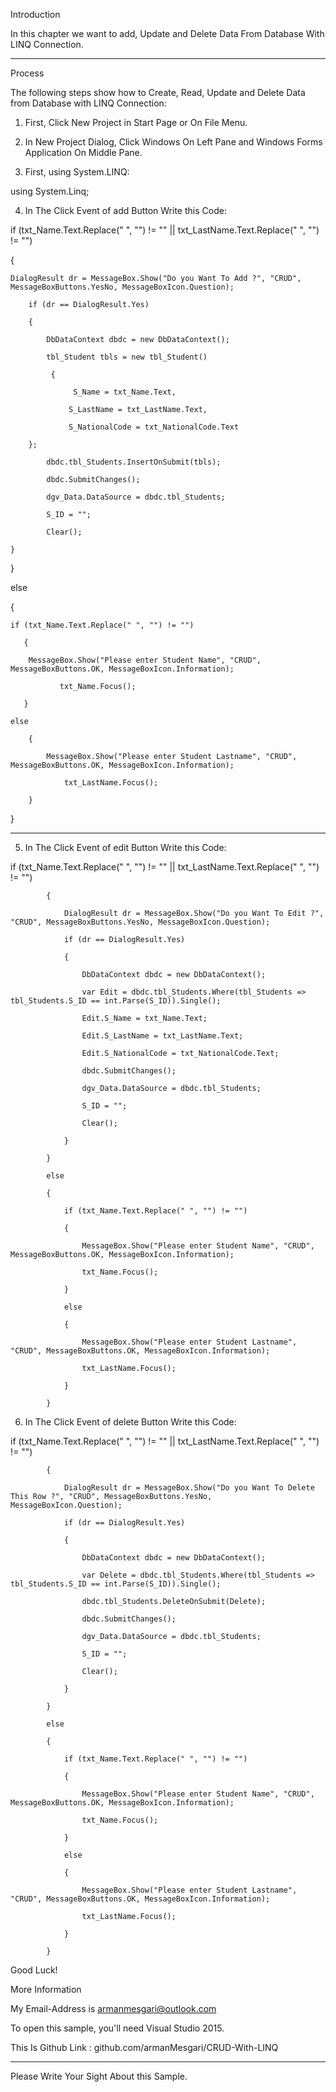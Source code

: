 Introduction

In this chapter we want  to add, Update and Delete Data From Database With LINQ Connection.

__________________________________________________________________________

Process

The following steps show how to Create, Read, Update and Delete Data from Database with LINQ Connection:

1. First, Click New Project in Start Page or On File Menu.

2. In New Project Dialog, Click Windows On Left Pane and Windows Forms Application On Middle Pane.

3. First, using System.LINQ:

using System.Linq;


4. In The Click Event of add Button Write this Code:

if (txt_Name.Text.Replace(" ", "") != "" || txt_LastName.Text.Replace(" ", "") != "") 
 
{ 
 
    DialogResult dr = MessageBox.Show("Do you Want To Add ?", "CRUD",      MessageBoxButtons.YesNo, MessageBoxIcon.Question); 
 
        if (dr == DialogResult.Yes) 
 
        { 
 
            DbDataContext dbdc = new DbDataContext(); 
 
            tbl_Student tbls = new tbl_Student() 
 
             { 
 
                  S_Name = txt_Name.Text, 
 
                 S_LastName = txt_LastName.Text, 
 
                 S_NationalCode = txt_NationalCode.Text 
 
        }; 
 
            dbdc.tbl_Students.InsertOnSubmit(tbls); 
 
            dbdc.SubmitChanges(); 
 
            dgv_Data.DataSource = dbdc.tbl_Students; 
 
            S_ID = ""; 
 
            Clear(); 
 
    } 
 
} 
 
else 
 
{ 
 
    if (txt_Name.Text.Replace(" ", "") != "") 
 
       { 
 
        MessageBox.Show("Please enter Student Name", "CRUD",          MessageBoxButtons.OK, MessageBoxIcon.Information); 
 
               txt_Name.Focus(); 
 
       } 
 
    else 
 
        { 
 
            MessageBox.Show("Please enter Student Lastname", "CRUD",          MessageBoxButtons.OK, MessageBoxIcon.Information); 
 
                txt_LastName.Focus(); 
 
        } 
 
}


________________________________________________________________________________________________

5. In The Click Event of edit Button Write this Code:

if (txt_Name.Text.Replace(" ", "") != "" || txt_LastName.Text.Replace(" ", "") != "") 
 
            { 
 
                DialogResult dr = MessageBox.Show("Do you Want To Edit ?", "CRUD", MessageBoxButtons.YesNo, MessageBoxIcon.Question); 
 
                if (dr == DialogResult.Yes) 
 
                { 
 
                    DbDataContext dbdc = new DbDataContext(); 
 
                    var Edit = dbdc.tbl_Students.Where(tbl_Students => tbl_Students.S_ID == int.Parse(S_ID)).Single(); 
 
                    Edit.S_Name = txt_Name.Text; 
 
                    Edit.S_LastName = txt_LastName.Text; 
 
                    Edit.S_NationalCode = txt_NationalCode.Text; 
 
                    dbdc.SubmitChanges(); 
 
                    dgv_Data.DataSource = dbdc.tbl_Students; 
 
                    S_ID = ""; 
 
                    Clear(); 
 
                } 
 
            } 
 
            else 
 
            { 
 
                if (txt_Name.Text.Replace(" ", "") != "") 
 
                { 
 
                    MessageBox.Show("Please enter Student Name", "CRUD", MessageBoxButtons.OK, MessageBoxIcon.Information); 
 
                    txt_Name.Focus(); 
 
                } 
 
                else 
 
                { 
 
                    MessageBox.Show("Please enter Student Lastname", "CRUD", MessageBoxButtons.OK, MessageBoxIcon.Information); 
 
                    txt_LastName.Focus(); 
 
                } 
 
            }

6. In The Click Event of delete Button Write this Code:

if (txt_Name.Text.Replace(" ", "") != "" || txt_LastName.Text.Replace(" ", "") != "") 
 
            { 
 
                DialogResult dr = MessageBox.Show("Do you Want To Delete This Row ?", "CRUD", MessageBoxButtons.YesNo, MessageBoxIcon.Question); 
 
                if (dr == DialogResult.Yes) 
 
                { 
 
                    DbDataContext dbdc = new DbDataContext(); 
 
                    var Delete = dbdc.tbl_Students.Where(tbl_Students => tbl_Students.S_ID == int.Parse(S_ID)).Single(); 
 
                    dbdc.tbl_Students.DeleteOnSubmit(Delete); 
 
                    dbdc.SubmitChanges(); 
 
                    dgv_Data.DataSource = dbdc.tbl_Students; 
 
                    S_ID = ""; 
 
                    Clear(); 
 
                } 
 
            } 
 
            else 
 
            { 
 
                if (txt_Name.Text.Replace(" ", "") != "") 
 
                { 
 
                    MessageBox.Show("Please enter Student Name", "CRUD", MessageBoxButtons.OK, MessageBoxIcon.Information); 
 
                    txt_Name.Focus(); 
 
                } 
 
                else 
 
                { 
 
                    MessageBox.Show("Please enter Student Lastname", "CRUD", MessageBoxButtons.OK, MessageBoxIcon.Information); 
 
                    txt_LastName.Focus(); 
 
                } 
 
            }


Good Luck!

More Information

My Email-Address is armanmesgari@outlook.com

To open this sample, you'll need Visual Studio 2015.

This Is Github Link : github.com/armanMesgari/CRUD-With-LINQ

----------------------------------------------------------------------------------------

Please Write Your Sight About this Sample.
